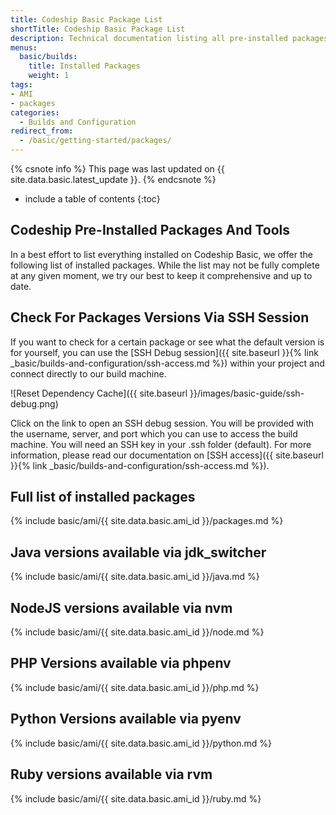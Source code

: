 ```yaml
---
title: Codeship Basic Package List
shortTitle: Codeship Basic Package List
description: Technical documentation listing all pre-installed packages and tools of the Codeship Basic build environment
menus:
  basic/builds:
    title: Installed Packages
    weight: 1
tags:
- AMI
- packages
categories:
  - Builds and Configuration
redirect_from:
  - /basic/getting-started/packages/
---
```


{% csnote info %}
This page was last updated on {{ site.data.basic.latest_update }}.
{% endcsnote %}

* include a table of contents
{:toc}

## Codeship Pre-Installed Packages And Tools

In a best effort to list everything installed on Codeship Basic, we offer the following list of installed packages. While the list may not be fully complete at any given moment, we try our best to keep it comprehensive and up to date.

## Check For Packages Versions Via SSH Session

If you want to check for a certain package or see what the default version is for yourself, you can use the [SSH Debug session]({{ site.baseurl }}{% link _basic/builds-and-configuration/ssh-access.md %}) within your project and connect directly to our build machine.

![Reset Dependency Cache]({{ site.baseurl }}/images/basic-guide/ssh-debug.png)

Click on the link to open an SSH debug session. You will be provided with the username, server, and port which you can use to access the build machine. You will need an SSH key in your .ssh folder (default). For more information, please read our documentation on [SSH access]({{ site.baseurl }}{% link _basic/builds-and-configuration/ssh-access.md %}).

## Full list of installed packages
{% include basic/ami/{{ site.data.basic.ami_id }}/packages.md %}

## Java versions available via jdk_switcher
{% include basic/ami/{{ site.data.basic.ami_id }}/java.md %}

## NodeJS versions available via nvm
{% include basic/ami/{{ site.data.basic.ami_id }}/node.md %}

## PHP Versions available via phpenv
{% include basic/ami/{{ site.data.basic.ami_id }}/php.md %}

## Python Versions available via pyenv
{% include basic/ami/{{ site.data.basic.ami_id }}/python.md %}

## Ruby versions available via rvm
{% include basic/ami/{{ site.data.basic.ami_id }}/ruby.md %}

